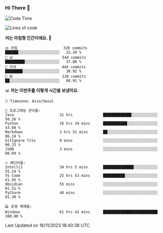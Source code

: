 ### Hi There 👋


<!---
- 👋 Hi, I’m @muyaaho
- 👀 I’m interested in ...
- 🌱 I’m currently learning ...
- 💞️ I’m looking to collaborate on ...
- 📫 How to reach me ...
--->
<!--- plz
muyaaho/muyaaho is a ✨ special ✨ repository because its `README.md` (this file) appears on your GitHub profile.
You can click the Preview link to take a look at your changes.
<a href="https://hits.seeyoufarm.com"><img src="https://hits.seeyoufarm.com/api/count/incr/badge.svg?url=https%3A%2F%2Fgithub.com%2Fejaman&count_bg=%23000000&title_bg=%23000000&icon=github.svg&icon_color=%23FFFFFF&title=Github&edge_flat=true"/></a>
   --->
   
<!--START_SECTION:waka-->
![Code Time](http://img.shields.io/badge/Code%20Time-194%20hrs%201%20min-blue)

![Lines of code](https://img.shields.io/badge/%EC%A0%80%EB%8A%94%20%EC%97%AC%ED%83%9C%EA%B9%8C%EC%A7%80%20-612.9%20thousand%20%EC%A4%84%EC%9D%98%20%EC%BD%94%EB%93%9C%EB%A5%BC%20%EC%9E%91%EC%84%B1%ED%96%88%EC%96%B4%EC%9A%94.-blue)

**저는 아침형 인간이에요. 🐤** 

```text
🌞 아침                     320 commits         ██████░░░░░░░░░░░░░░░░░░░   22.28 % 
🌆 낮　                     544 commits         █████████░░░░░░░░░░░░░░░░   37.88 % 
🌃 저녁                     444 commits         ████████░░░░░░░░░░░░░░░░░   30.92 % 
🌙 밤　                     128 commits         ██░░░░░░░░░░░░░░░░░░░░░░░   08.91 % 
```


📊 **저는 이번주를 이렇게 시간을 보냈어요.** 

```text
🕑︎ Timezone: Asia/Seoul

💬 프로그래밍 언어들: 
Java                     31 hrs              █████████████░░░░░░░░░░░░   50.26 % 
Python                   26 hrs 34 mins      ███████████░░░░░░░░░░░░░░   43.08 % 
Markdown                 3 hrs 51 mins       ██░░░░░░░░░░░░░░░░░░░░░░░   06.24 % 
GitIgnore file           9 mins              ░░░░░░░░░░░░░░░░░░░░░░░░░   00.25 % 
JSON                     3 mins              ░░░░░░░░░░░░░░░░░░░░░░░░░   00.09 % 

🔥 에디터들: 
IntelliJ                 34 hrs 5 mins       ██████████████░░░░░░░░░░░   55.24 % 
VS Code                  25 hrs 53 mins      ██████████░░░░░░░░░░░░░░░   41.95 % 
Obsidian                 55 mins             ░░░░░░░░░░░░░░░░░░░░░░░░░   01.51 % 
PyCharm                  48 mins             ░░░░░░░░░░░░░░░░░░░░░░░░░   01.30 % 

💻 운영 체제들: 
Windows                  61 hrs 42 mins      █████████████████████████   100.00 % 
```


 Last Updated on 16/11/2023 18:40:38 UTC
<!--END_SECTION:waka-->

